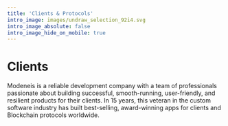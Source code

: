 ```yaml
---
title: 'Clients & Protocols'
intro_image: images/undraw_selection_92i4.svg
intro_image_absolute: false
intro_image_hide_on_mobile: true
---
```


# Clients


Modeneis is a reliable development company with a team of professionals passionate about building successful, smooth-running, user-friendly, and resilient products for their clients. 
In 15 years, this veteran in the custom software industry has built best-selling, award-winning apps for clients and Blockchain protocols worldwide.
 
